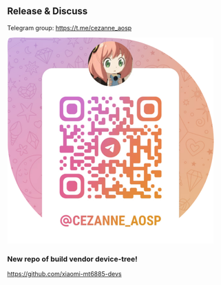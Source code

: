 ## Release & Discuss
Telegram group: https://t.me/cezanne_aosp

[![group](https://github.com/coolscode/.github/raw/main/imgs/group.png)](https://t.me/cezanne_aosp)

### New repo of build vendor device-tree!
https://github.com/xiaomi-mt6885-devs
